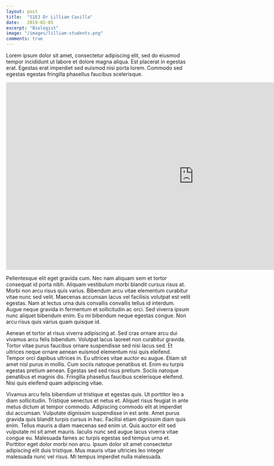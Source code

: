 ```yaml
---
layout: post
title:  "S1E3 Dr Lilliam Casilla"
date:   2019-02-05
excerpt: "Biologist"
image: "/images/lilliam-students.png"
comments: true
---
```


Lorem ipsum dolor sit amet, consectetur adipiscing elit, sed do eiusmod tempor incididunt ut labore et dolore magna aliqua. Est placerat in egestas erat. Egestas erat imperdiet sed euismod nisi porta lorem. Commodo sed egestas egestas fringilla phasellus faucibus scelerisque. 


<iframe width="1024" height="512" src="https://ucdavis.app.box.com/s/3vslpzsto8pb3n6uhwv15jnmyigzf0ap/file/492571723963" frameborder="0" marginwidth="0" marginheight="0" scrolling="no" seamless allowfullscreen></iframe>

Pellentesque elit eget gravida cum. Nec nam aliquam sem et tortor consequat id porta nibh. Aliquam vestibulum morbi blandit cursus risus at. Morbi non arcu risus quis varius. Bibendum arcu vitae elementum curabitur vitae nunc sed velit. Maecenas accumsan lacus vel facilisis volutpat est velit egestas. Nam at lectus urna duis convallis convallis tellus id interdum. Augue neque gravida in fermentum et sollicitudin ac orci. Sed viverra ipsum nunc aliquet bibendum enim. Eu mi bibendum neque egestas congue. Non arcu risus quis varius quam quisque id.


Aenean et tortor at risus viverra adipiscing at. Sed cras ornare arcu dui vivamus arcu felis bibendum. Volutpat lacus laoreet non curabitur gravida. Tortor vitae purus faucibus ornare suspendisse sed nisi lacus sed. Et ultrices neque ornare aenean euismod elementum nisi quis eleifend. Tempor orci dapibus ultrices in. Eu ultrices vitae auctor eu augue. Etiam sit amet nisl purus in mollis. Cum sociis natoque penatibus et. Enim eu turpis egestas pretium aenean. Egestas sed sed risus pretium. Sociis natoque penatibus et magnis dis. Fringilla phasellus faucibus scelerisque eleifend. Nisi quis eleifend quam adipiscing vitae.

Vivamus arcu felis bibendum ut tristique et egestas quis. Ut porttitor leo a diam sollicitudin. Tristique senectus et netus et. Aliquet risus feugiat in ante metus dictum at tempor commodo. Adipiscing commodo elit at imperdiet dui accumsan. Vulputate dignissim suspendisse in est ante. Amet purus gravida quis blandit turpis cursus in hac. Facilisi etiam dignissim diam quis enim. Tellus mauris a diam maecenas sed enim ut. Quis auctor elit sed vulputate mi sit amet mauris. Iaculis nunc sed augue lacus viverra vitae congue eu. Malesuada fames ac turpis egestas sed tempus urna et. Porttitor eget dolor morbi non arcu. Ipsum dolor sit amet consectetur adipiscing elit duis tristique. Mus mauris vitae ultricies leo integer malesuada nunc vel risus. Mi tempus imperdiet nulla malesuada.


